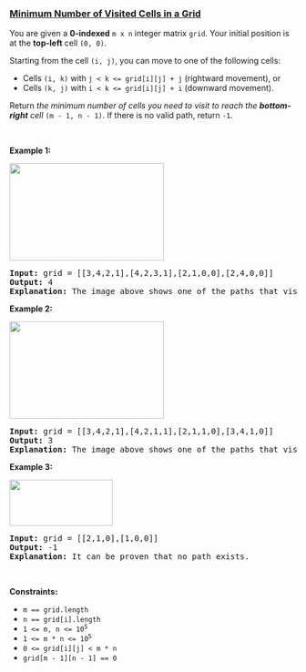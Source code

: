 ### [Minimum Number of Visited Cells in a Grid](https://leetcode.com/problems/minimum-number-of-visited-cells-in-a-grid)

<p>You are given a <strong>0-indexed</strong> <code>m x n</code> integer matrix <code>grid</code>. Your initial position is at the <strong>top-left</strong> cell <code>(0, 0)</code>.</p>

<p>Starting from the cell <code>(i, j)</code>, you can move to one of the following cells:</p>

<ul>
	<li>Cells <code>(i, k)</code> with <code>j &lt; k &lt;= grid[i][j] + j</code> (rightward movement), or</li>
	<li>Cells <code>(k, j)</code> with <code>i &lt; k &lt;= grid[i][j] + i</code> (downward movement).</li>
</ul>

<p>Return <em>the minimum number of cells you need to visit to reach the <strong>bottom-right</strong> cell</em> <code>(m - 1, n - 1)</code>. If there is no valid path, return <code>-1</code>.</p>

<p>&nbsp;</p>
<p><strong class="example">Example 1:</strong></p>
<img alt="" src="https://assets.leetcode.com/uploads/2023/01/25/ex1.png" style="width: 271px; height: 171px;" />
<pre>
<strong>Input:</strong> grid = [[3,4,2,1],[4,2,3,1],[2,1,0,0],[2,4,0,0]]
<strong>Output:</strong> 4
<strong>Explanation:</strong> The image above shows one of the paths that visits exactly 4 cells.
</pre>

<p><strong class="example">Example 2:</strong></p>
<img alt="" src="https://assets.leetcode.com/uploads/2023/01/25/ex2.png" style="width: 271px; height: 171px;" />
<pre>
<strong>Input:</strong> grid = [[3,4,2,1],[4,2,1,1],[2,1,1,0],[3,4,1,0]]
<strong>Output:</strong> 3
<strong>Explanation: </strong>The image above shows one of the paths that visits exactly 3 cells.
</pre>

<p><strong class="example">Example 3:</strong></p>
<img alt="" src="https://assets.leetcode.com/uploads/2023/01/26/ex3.png" style="width: 181px; height: 81px;" />
<pre>
<strong>Input:</strong> grid = [[2,1,0],[1,0,0]]
<strong>Output:</strong> -1
<strong>Explanation:</strong> It can be proven that no path exists.
</pre>

<p>&nbsp;</p>
<p><strong>Constraints:</strong></p>

<ul>
	<li><code>m == grid.length</code></li>
	<li><code>n == grid[i].length</code></li>
	<li><code>1 &lt;= m, n &lt;= 10<sup>5</sup></code></li>
	<li><code>1 &lt;= m * n &lt;= 10<sup>5</sup></code></li>
	<li><code>0 &lt;= grid[i][j] &lt; m * n</code></li>
	<li><code>grid[m - 1][n - 1] == 0</code></li>
</ul>
